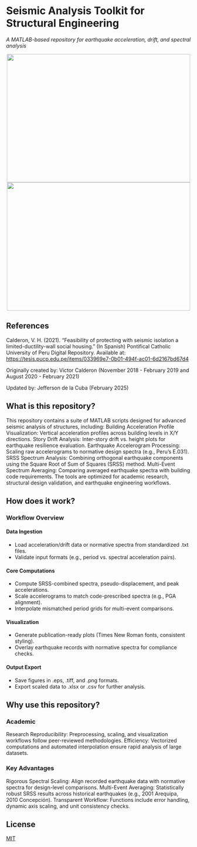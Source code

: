 # Seismic Analysis Toolkit for Structural Engineering

_A MATLAB-based repository for earthquake acceleration, drift, and spectral analysis_

<P align = "center">
   <img src="https://github.com/user-attachments/assets/f3b6f81e-9041-4a2f-afe8-60c8d8864914" width="500" height="350" />
   <img src="https://github.com/user-attachments/assets/5f6f7826-b5b6-4e25-91b1-cc86e81df850" width="500" height="350" />

## References
Calderon, V. H. (2021). “Feasibility of protecting with seismic isolation a limited-ductility-wall social housing.” (In Spanish) Pontifical Catholic University of Peru Digital Repository. Available at: https://tesis.pucp.edu.pe/items/033969e7-0b01-494f-ac01-6d2167bd67d4

Originally created by: Victor Calderon (November 2018 - February 2019 and August 2020 - February 2021)

Updated by: Jefferson de la Cuba (February 2025)

## What is this repository?
This repository contains a suite of MATLAB scripts designed for advanced seismic analysis of structures, including:
Building Acceleration Profile Visualization: Vertical acceleration profiles across building levels in X/Y directions.
Story Drift Analysis: Inter-story drift vs. height plots for earthquake resilience evaluation.
Earthquake Accelerogram Processing: Scaling raw accelerograms to normative design spectra (e.g., Peru’s E.031).
SRSS Spectrum Analysis: Combining orthogonal earthquake components using the Square Root of Sum of Squares (SRSS) method.
Multi-Event Spectrum Averaging: Comparing averaged earthquake spectra with building code requirements.
The tools are optimized for academic research, structural design validation, and earthquake engineering workflows.

## How does it work?
### Workflow Overview
#### Data Ingestion
- Load acceleration/drift data or normative spectra from standardized .txt files.
- Validate input formats (e.g., period vs. spectral acceleration pairs).

#### Core Computations
- Compute SRSS-combined spectra, pseudo-displacement, and peak accelerations.
- Scale accelerograms to match code-prescribed spectra (e.g., PGA alignment).
- Interpolate mismatched period grids for multi-event comparisons.

#### Visualization
- Generate publication-ready plots (Times New Roman fonts, consistent styling).
- Overlay earthquake records with normative spectra for compliance checks.

#### Output Export
- Save figures in .eps, .tiff, and .png formats.
- Export scaled data to .xlsx or .csv for further analysis.

## Why use this repository?
### Academic
Research Reproducibility: Preprocessing, scaling, and visualization workflows follow peer-reviewed methodologies.
Efficiency: Vectorized computations and automated interpolation ensure rapid analysis of large datasets.

### Key Advantages
Rigorous Spectral Scaling: Align recorded earthquake data with normative spectra for design-level comparisons.
Multi-Event Averaging: Statistically robust SRSS results across historical earthquakes (e.g., 2001 Arequipa, 2010 Concepción).
Transparent Workflow: Functions include error handling, dynamic axis scaling, and unit consistency checks.

## License

[MIT](./LICENSE)